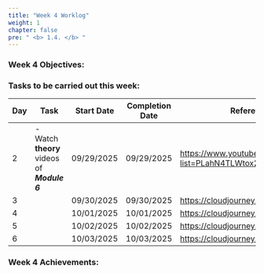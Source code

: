 ```yaml
---
title: "Week 4 Worklog"
weight: 1
chapter: false
pre: " <b> 1.4. </b> "
---
```


### Week 4 Objectives:



### Tasks to be carried out this week:
| Day | Task                                                                                                                                                                                                   | Start Date | Completion Date | Reference Material                        |
| --- | ------------------------------------------------------------------------------------------------------------------------------------------------------------------------------------------------------ | ---------- | --------------- | ----------------------------------------- |
| 2   | - Watch **theory** videos of **<i>Module 6</i>**                                                                                                                                                       | 09/29/2025 | 09/29/2025      | <https://www.youtube.com/playlist?list=PLahN4TLWtox2a3vElknwzU_urND8hLn1i> |
| 3   |  | 09/30/2025 | 09/30/2025      | <https://cloudjourney.awsstudygroup.com/> |
| 4   |  | 10/01/2025 | 10/01/2025      | <https://cloudjourney.awsstudygroup.com/> |
| 5   |  | 10/02/2025 | 10/02/2025      | <https://cloudjourney.awsstudygroup.com/> |
| 6   |  | 10/03/2025 | 10/03/2025      | <https://cloudjourney.awsstudygroup.com/> |


### Week 4 Achievements:

